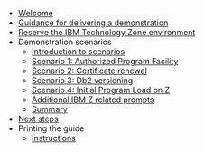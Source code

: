 * [Welcome](index.md)
* [Guidance for delivering a demonstration](DemoGuidance.md)
* [Reserve the IBM Technology Zone environment](TechZoneEnvironment.md)
* Demonstration scenarios
    * [Introduction to scenarios](scenarios/Introduction.md)
    * [Scenario 1: Authorized Program Facility](scenarios/APF.md)
    * [Scenario 2: Certificate renewal](scenarios/CertRenewal.md)
    * [Scenario 3: Db2 versioning](scenarios/db2Versioning.md)
    * [Scenario 4: Initial Program Load on Z](scenarios/ipl.md)
    * [Additional IBM Z related prompts](scenarios/extra.md)
    * [Summary](scenarios/Conclusion.md)
* [Next steps](NextSteps.md)
* Printing the guide
    * [Instructions](printInstructions.md)
